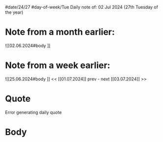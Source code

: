 
#date/24/27
#day-of-week/Tue
Daily note of: 02 Jul 2024 (27th Tuesday of the year)

# Note from a month earlier:
![[02.06.2024#body ]]

# Note from a week earlier:
![[25.06.2024#body ]]
 << [[01.07.2024]] prev - next [[03.07.2024]] >>
# Quote

Error generating daily quote
# Body

